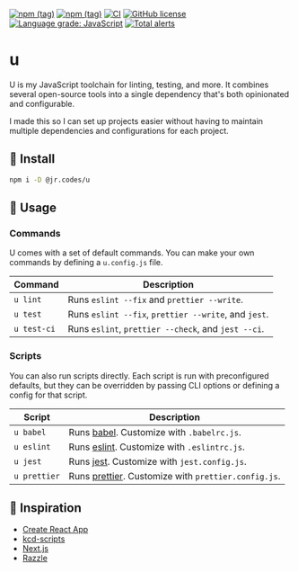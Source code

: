 [![npm (tag)](https://img.shields.io/npm/v/@jr.codes/u/latest)](https://www.npmjs.com/package/@jr.codes/u)
[![npm (tag)](https://img.shields.io/npm/v/@jr.codes/u/canary)](https://www.npmjs.com/package/@jr.codes/u)
[![CI](https://github.com/jr-codes/u/workflows/CI/badge.svg)](https://github.com/jr-codes/u/actions)
[![GitHub license](https://img.shields.io/badge/license-MIT-blue.svg)](https://github.com/jr-codes/u/blob/master/LICENSE)
[![Language grade: JavaScript](https://img.shields.io/lgtm/grade/javascript/g/jr-codes/u.svg?logo=lgtm&logoWidth=18)](https://lgtm.com/projects/g/jr-codes/u/context:javascript)
[![Total alerts](https://img.shields.io/lgtm/alerts/g/jr-codes/u.svg?logo=lgtm&logoWidth=18)](https://lgtm.com/projects/g/jr-codes/u/alerts/)

# u

U is my JavaScript toolchain for linting, testing, and more. It combines several open-source tools into a single dependency that's both opinionated and configurable.

I made this so I can set up projects easier without having to maintain multiple dependencies and configurations for each project.

## 🔧 Install

```sh
npm i -D @jr.codes/u
```

## 📝 Usage

### Commands

U comes with a set of default commands. You can make your own commands by defining a `u.config.js` file.

| Command     | Description                                          |
| ----------- | ---------------------------------------------------- |
| `u lint`    | Runs `eslint --fix` and `prettier --write`.          |
| `u test`    | Runs `eslint --fix`, `prettier --write`, and `jest`. |
| `u test-ci` | Runs `eslint`, `prettier --check`, and `jest --ci`.  |

### Scripts

You can also run scripts directly. Each script is run with preconfigured defaults, but they can be overridden by passing CLI options or defining a config for that script.

| Script       | Description                                                                 |
| ------------ | --------------------------------------------------------------------------- |
| `u babel`    | Runs [babel](https://babeljs.io/). Customize with `.babelrc.js`.            |
| `u eslint`   | Runs [eslint](https://eslint.org/). Customize with `.eslintrc.js`.          |
| `u jest`     | Runs [jest](https://jestjs.io/en/). Customize with `jest.config.js`.        |
| `u prettier` | Runs [prettier](https://prettier.io/). Customize with `prettier.config.js`. |

## 🌱 Inspiration

- [Create React App](https://github.com/facebook/create-react-app)
- [kcd-scripts](https://github.com/kentcdodds/kcd-scripts)
- [Next.js](https://github.com/zeit/next.js)
- [Razzle](https://github.com/jaredpalmer/razzle)
